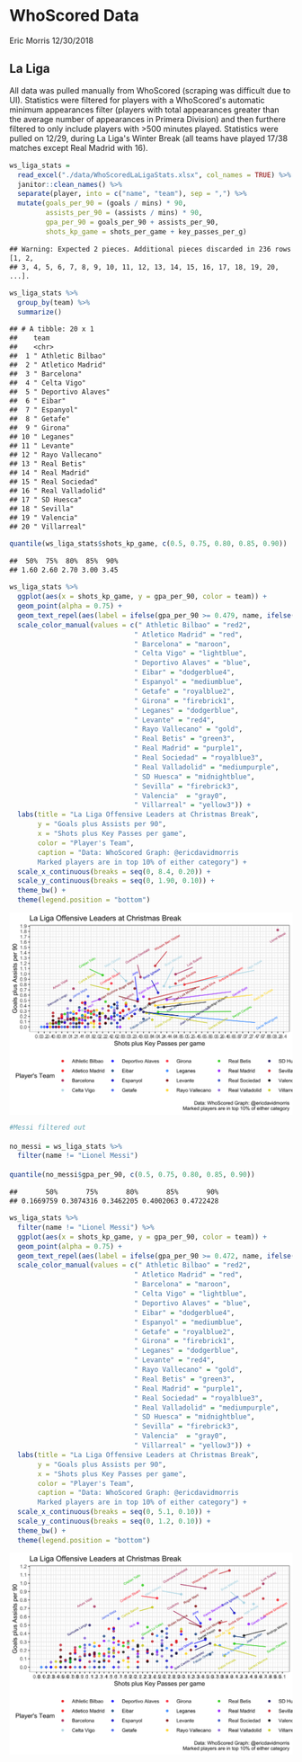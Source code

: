 WhoScored Data
================
Eric Morris
12/30/2018

La Liga
-------

All data was pulled manually from WhoScored (scraping was difficult due to UI). Statistics were filtered for players with a WhoScored's automatic minimum appearances filter (players with total appearances greater than the average number of appearances in Primera Division) and then furthere filtered to only include players with &gt;500 minutes played. Statistics were pulled on 12/29, during La Liga's Winter Break (all teams have played 17/38 matches except Real Madrid with 16).

``` r
ws_liga_stats = 
  read_excel("./data/WhoScoredLaLigaStats.xlsx", col_names = TRUE) %>% 
  janitor::clean_names() %>% 
  separate(player, into = c("name", "team"), sep = ",") %>%
  mutate(goals_per_90 = (goals / mins) * 90,
         assists_per_90 = (assists / mins) * 90,
         gpa_per_90 = goals_per_90 + assists_per_90,
         shots_kp_game = shots_per_game + key_passes_per_g)
```

    ## Warning: Expected 2 pieces. Additional pieces discarded in 236 rows [1, 2,
    ## 3, 4, 5, 6, 7, 8, 9, 10, 11, 12, 13, 14, 15, 16, 17, 18, 19, 20, ...].

``` r
ws_liga_stats %>% 
  group_by(team) %>% 
  summarize()
```

    ## # A tibble: 20 x 1
    ##    team               
    ##    <chr>              
    ##  1 " Athletic Bilbao" 
    ##  2 " Atletico Madrid" 
    ##  3 " Barcelona"       
    ##  4 " Celta Vigo"      
    ##  5 " Deportivo Alaves"
    ##  6 " Eibar"           
    ##  7 " Espanyol"        
    ##  8 " Getafe"          
    ##  9 " Girona"          
    ## 10 " Leganes"         
    ## 11 " Levante"         
    ## 12 " Rayo Vallecano"  
    ## 13 " Real Betis"      
    ## 14 " Real Madrid"     
    ## 15 " Real Sociedad"   
    ## 16 " Real Valladolid" 
    ## 17 " SD Huesca"       
    ## 18 " Sevilla"         
    ## 19 " Valencia"        
    ## 20 " Villarreal"

``` r
quantile(ws_liga_stats$shots_kp_game, c(0.5, 0.75, 0.80, 0.85, 0.90))
```

    ##  50%  75%  80%  85%  90% 
    ## 1.60 2.60 2.70 3.00 3.45

``` r
ws_liga_stats %>% 
  ggplot(aes(x = shots_kp_game, y = gpa_per_90, color = team)) +
  geom_point(alpha = 0.75) +
  geom_text_repel(aes(label = ifelse(gpa_per_90 >= 0.479, name, ifelse(shots_kp_game >= 3.45, name, ''))), angle = 30, size = 2) +
  scale_color_manual(values = c(" Athletic Bilbao" = "red2",
                               " Atletico Madrid" = "red",
                               " Barcelona" = "maroon",
                               " Celta Vigo" = "lightblue",
                               " Deportivo Alaves" = "blue",
                               " Eibar" = "dodgerblue4",
                               " Espanyol" = "mediumblue",
                               " Getafe" = "royalblue2",
                               " Girona" = "firebrick1",
                               " Leganes" = "dodgerblue",
                               " Levante" = "red4",
                               " Rayo Vallecano" = "gold",
                               " Real Betis" = "green3",
                               " Real Madrid" = "purple1",
                               " Real Sociedad" = "royalblue3",
                               " Real Valladolid" = "mediumpurple",
                               " SD Huesca" = "midnightblue",
                               " Sevilla" = "firebrick3",
                               " Valencia"  = "gray0",
                               " Villarreal" = "yellow3")) + 
  labs(title = "La Liga Offensive Leaders at Christmas Break", 
       y = "Goals plus Assists per 90", 
       x = "Shots plus Key Passes per game", 
       color = "Player's Team",
       caption = "Data: WhoScored Graph: @ericdavidmorris
       Marked players are in top 10% of either category") + 
  scale_x_continuous(breaks = seq(0, 8.4, 0.20)) + 
  scale_y_continuous(breaks = seq(0, 1.90, 0.10)) + 
  theme_bw() +
  theme(legend.position = "bottom") 
```

<img src="WhoScoredDataEDA_files/figure-markdown_github/La Liga Chart-1.png" style="display: block; margin: auto;" />

``` r
#Messi filtered out

no_messi = ws_liga_stats %>% 
  filter(name != "Lionel Messi")

quantile(no_messi$gpa_per_90, c(0.5, 0.75, 0.80, 0.85, 0.90))
```

    ##       50%       75%       80%       85%       90% 
    ## 0.1669759 0.3074316 0.3462205 0.4002063 0.4722428

``` r
ws_liga_stats %>% 
  filter(name != "Lionel Messi") %>%
  ggplot(aes(x = shots_kp_game, y = gpa_per_90, color = team)) +
  geom_point(alpha = 0.75) +
  geom_text_repel(aes(label = ifelse(gpa_per_90 >= 0.472, name, ifelse(shots_kp_game >= 3.40, name, ''))), angle = 30, size = 2) +
  scale_color_manual(values = c(" Athletic Bilbao" = "red2",
                               " Atletico Madrid" = "red",
                               " Barcelona" = "maroon",
                               " Celta Vigo" = "lightblue",
                               " Deportivo Alaves" = "blue",
                               " Eibar" = "dodgerblue4",
                               " Espanyol" = "mediumblue",
                               " Getafe" = "royalblue2",
                               " Girona" = "firebrick1",
                               " Leganes" = "dodgerblue",
                               " Levante" = "red4",
                               " Rayo Vallecano" = "gold",
                               " Real Betis" = "green3",
                               " Real Madrid" = "purple1",
                               " Real Sociedad" = "royalblue3",
                               " Real Valladolid" = "mediumpurple",
                               " SD Huesca" = "midnightblue",
                               " Sevilla" = "firebrick3",
                               " Valencia"  = "gray0",
                               " Villarreal" = "yellow3")) + 
  labs(title = "La Liga Offensive Leaders at Christmas Break", 
       y = "Goals plus Assists per 90", 
       x = "Shots plus Key Passes per game", 
       color = "Player's Team",
       caption = "Data: WhoScored Graph: @ericdavidmorris
       Marked players are in top 10% of either category") + 
  scale_x_continuous(breaks = seq(0, 5.1, 0.10)) + 
  scale_y_continuous(breaks = seq(0, 1.2, 0.10)) + 
  theme_bw() +
  theme(legend.position = "bottom") 
```

<img src="WhoScoredDataEDA_files/figure-markdown_github/La Liga Chart-2.png" style="display: block; margin: auto;" />
